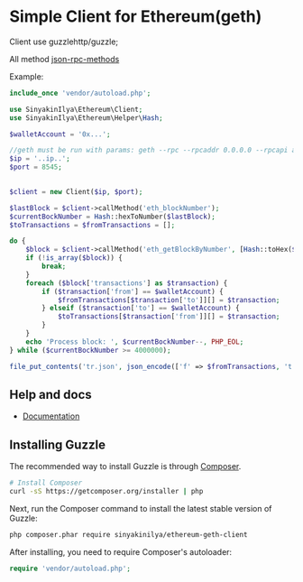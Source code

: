 Simple Client for Ethereum(geth)
=======================

Client use guzzlehttp/guzzle;

All method [json-rpc-methods](https://github.com/ethereum/wiki/wiki/JSON-RPC#json-rpc-methods)

Example:
```php
include_once 'vendor/autoload.php';

use SinyakinIlya\Ethereum\Client;
use SinyakinIlya\Ethereum\Helper\Hash;

$walletAccount = '0x...';

//geth must be run with params: geth --rpc --rpcaddr 0.0.0.0 --rpcapi admin,miner,shh,txpool,personal,eth,net,web3
$ip = '..ip..';
$port = 8545;

 
$client = new Client($ip, $port);

$lastBlock = $client->callMethod('eth_blockNumber');
$currentBockNumber = Hash::hexToNumber($lastBlock);
$toTransactions = $fromTransactions = [];

do {
    $block = $client->callMethod('eth_getBlockByNumber', [Hash::toHex($currentBockNumber), true]);
    if (!is_array($block)) {
        break;
    }
    foreach ($block['transactions'] as $transaction) {
        if ($transaction['from'] == $walletAccount) {
            $fromTransactions[$transaction['to']][] = $transaction;
        } elseif ($transaction['to'] == $walletAccount) {
            $toTransactions[$transaction['from']][] = $transaction;
        }
    }
    echo 'Process block: ', $currentBockNumber--, PHP_EOL;
} while ($currentBockNumber >= 4000000);

file_put_contents('tr.json', json_encode(['f' => $fromTransactions, 't' => $toTransactions]));
```

## Help and docs

- [Documentation](https://github.com/ethereum/wiki/wiki/JSON-RPC#json-rpc-api)


## Installing Guzzle

The recommended way to install Guzzle is through
[Composer](http://getcomposer.org).

```bash
# Install Composer
curl -sS https://getcomposer.org/installer | php
```

Next, run the Composer command to install the latest stable version of Guzzle:

```bash
php composer.phar require sinyakinilya/ethereum-geth-client
```

After installing, you need to require Composer's autoloader:

```php
require 'vendor/autoload.php';
```